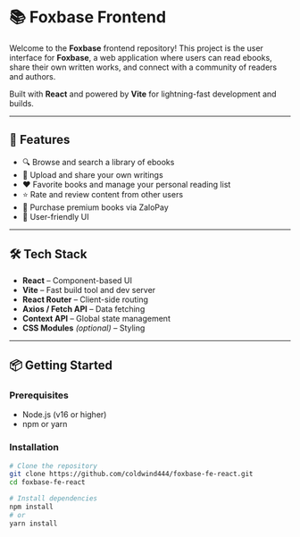 # 📚 Foxbase Frontend

Welcome to the **Foxbase** frontend repository! This project is the user interface for **Foxbase**, a web application where users can read ebooks, share their own written works, and connect with a community of readers and authors.

Built with **React** and powered by **Vite** for lightning-fast development and builds.

---

## 🚀 Features

- 🔍 Browse and search a library of ebooks
- 📝 Upload and share your own writings
- ❤️ Favorite books and manage your personal reading list
- ⭐ Rate and review content from other users
- 💸 Purchase premium books via ZaloPay
- 📱 User-friendly UI

---

## 🛠️ Tech Stack

- **React** – Component-based UI
- **Vite** – Fast build tool and dev server
- **React Router** – Client-side routing
- **Axios / Fetch API** – Data fetching
- **Context API** – Global state management
- **CSS Modules** *(optional)* – Styling

---

## 📦 Getting Started

### Prerequisites

- Node.js (v16 or higher)
- npm or yarn

### Installation

```bash
# Clone the repository
git clone https://github.com/coldwind444/foxbase-fe-react.git
cd foxbase-fe-react

# Install dependencies
npm install
# or
yarn install
